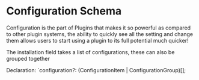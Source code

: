 # Configuration Schema

Configuration is the part of Plugins that makes it so powerful as compared to
other plugin systems, the ability to quickly see all the setting and change
them allows users to start using a plugin to its full potential much quicker!

The installation field takes a list of configurations, these can also be grouped
together

Declaration: `configuration?: (ConfigurationItem | ConfigurationGroup)[];


